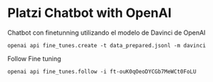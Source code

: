 # Platzi Chatbot with OpenAI

Chatbot con finetunning utilizando el modelo de Davinci de OpenAI

```
openai api fine_tunes.create -t data_prepared.jsonl -m davinci
```

Follow Fine tuning

```
openai api fine_tunes.follow -i ft-ouK0qOeoDYCGb7MeWCt0FoLU
```
